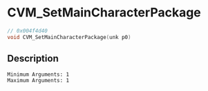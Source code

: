 # CVM_SetMainCharacterPackage
```c
// 0x004f4d40
void CVM_SetMainCharacterPackage(unk p0)
```
## Description
```
Minimum Arguments: 1
Maximum Arguments: 1
```
